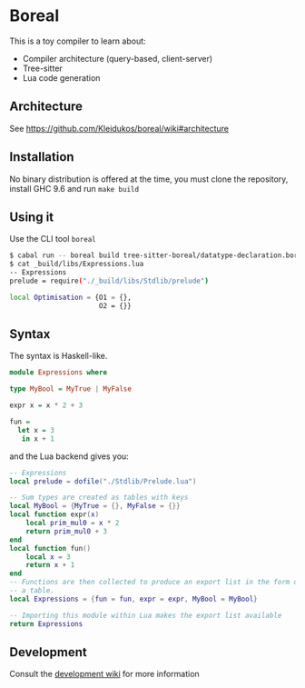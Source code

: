 # Boreal

This is a toy compiler to learn about:

* Compiler architecture (query-based, client-server)
* Tree-sitter
* Lua code generation

## Architecture

See https://github.com/Kleidukos/boreal/wiki#architecture

## Installation

No binary distribution is offered at the time, you must clone the repository, install GHC 9.6 and run `make build`

## Using it
Use the CLI tool `boreal`

```bash
$ cabal run -- boreal build tree-sitter-boreal/datatype-declaration.bor
$ cat _build/libs/Expressions.lua
-- Expressions
prelude = require("./_build/libs/Stdlib/prelude")

local Optimisation = {O1 = {},
                      O2 = {}}
```

## Syntax

The syntax is Haskell-like.

```haskell
module Expressions where

type MyBool = MyTrue | MyFalse

expr x = x * 2 + 3

fun =
  let x = 3
   in x + 1
```

and the Lua backend gives you:

```lua
-- Expressions
local prelude = dofile("./Stdlib/Prelude.lua")

-- Sum types are created as tables with keys
local MyBool = {MyTrue = {}, MyFalse = {}}
local function expr(x)
    local prim_mul0 = x * 2
    return prim_mul0 + 3
end
local function fun()
    local x = 3
    return x + 1
end
-- Functions are then collected to produce an export list in the form of…
-- a table.
local Expressions = {fun = fun, expr = expr, MyBool = MyBool}

-- Importing this module within Lua makes the export list available
return Expressions
```

## Development

Consult the [development wiki](https://github.com/Kleidukos/boreal/wiki) for more information

